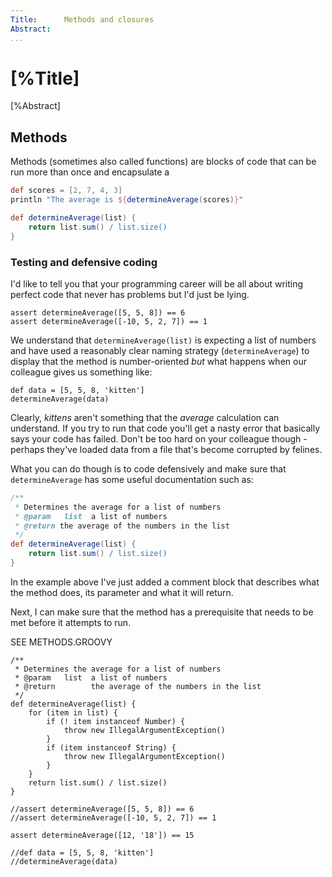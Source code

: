 ```yaml
---
Title:		Methods and closures  
Abstract:	
...
```

# [%Title]

[%Abstract] 

## Methods
Methods (sometimes also called functions) are blocks of code that can be run more than once and encapsulate a 

````groovy
def scores = [2, 7, 4, 3]
println "The average is ${determineAverage(scores)}"

def determineAverage(list) {
    return list.sum() / list.size()
}
````

### Testing and defensive coding
I'd like to tell you that your programming career will be all about writing perfect code that never has problems but I'd just be lying. 

````
assert determineAverage([5, 5, 8]) == 6
assert determineAverage([-10, 5, 2, 7]) == 1
````

We understand that `determineAverage(list)` is expecting a list of numbers and have used a reasonably clear naming strategy (`determineAverage`) to display that the method is number-oriented *but* what happens when our colleague gives us something like:

````
def data = [5, 5, 8, 'kitten']
determineAverage(data)
````

Clearly, _kittens_ aren't something that the _average_ calculation can understand. If you try to run that code you'll get a nasty error that basically says your code has failed. Don't be too hard on your colleague though - perhaps they've loaded data from a file that's become corrupted by felines.

What you can do though is to code defensively and make sure that `determineAverage` has some useful documentation such as: 

````groovy
/**
 * Determines the average for a list of numbers
 * @param   list  a list of numbers
 * @return the average of the numbers in the list
 */
def determineAverage(list) {
    return list.sum() / list.size()
}
````

In the example above I've just added a comment block that describes what the method does, its parameter and what it will return.

Next, I can make sure that the method has a prerequisite that needs to be met before it attempts to run.

SEE METHODS.GROOVY

````
/**
 * Determines the average for a list of numbers
 * @param   list  a list of numbers
 * @return        the average of the numbers in the list
 */
def determineAverage(list) {
    for (item in list) {
        if (! item instanceof Number) {
            throw new IllegalArgumentException()
        }
        if (item instanceof String) {
            throw new IllegalArgumentException()
        }
    }
    return list.sum() / list.size()
}

//assert determineAverage([5, 5, 8]) == 6
//assert determineAverage([-10, 5, 2, 7]) == 1

assert determineAverage([12, '18']) == 15

//def data = [5, 5, 8, 'kitten']
//determineAverage(data)
````